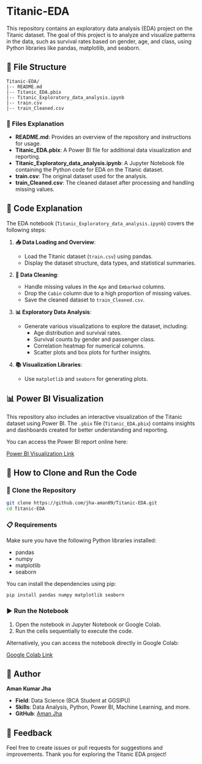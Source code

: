 # Titanic-EDA

This repository contains an exploratory data analysis (EDA) project on the Titanic dataset. The goal of this project is to analyze and visualize patterns in the data, such as survival rates based on gender, age, and class, using Python libraries like pandas, matplotlib, and seaborn.

## 📂 File Structure

```
Titanic-EDA/
|-- README.md
|-- Titanic_EDA.pbix
|-- Titanic_Exploratory_data_analysis.ipynb
|-- train.csv
|-- train_Cleaned.csv
```

### 📄 Files Explanation

- **README.md**: Provides an overview of the repository and instructions for usage.
- **Titanic_EDA.pbix**: A Power BI file for additional data visualization and reporting.
- **Titanic_Exploratory_data_analysis.ipynb**: A Jupyter Notebook file containing the Python code for EDA on the Titanic dataset.
- **train.csv**: The original dataset used for the analysis.
- **train_Cleaned.csv**: The cleaned dataset after processing and handling missing values.

## 📝 Code Explanation

The EDA notebook (`Titanic_Exploratory_data_analysis.ipynb`) covers the following steps:

1. **📥 Data Loading and Overview**:
   - Load the Titanic dataset (`train.csv`) using pandas.
   - Display the dataset structure, data types, and statistical summaries.

2. **🧹 Data Cleaning**:
   - Handle missing values in the `Age` and `Embarked` columns.
   - Drop the `Cabin` column due to a high proportion of missing values.
   - Save the cleaned dataset to `train_Cleaned.csv`.

3. **📊 Exploratory Data Analysis**:
   - Generate various visualizations to explore the dataset, including:
     - Age distribution and survival rates.
     - Survival counts by gender and passenger class.
     - Correlation heatmap for numerical columns.
     - Scatter plots and box plots for further insights.

4. **📚 Visualization Libraries**:
   - Use `matplotlib` and `seaborn` for generating plots.

## 📊 Power BI Visualization

This repository also includes an interactive visualization of the Titanic dataset using Power BI. The `.pbix` file (`Titanic_EDA.pbix`) contains insights and dashboards created for better understanding and reporting.

You can access the Power BI report online here:

[Power BI Visualization Link](https://app.powerbi.com/view?r=eyJrIjoiNzMxZTg2NDYtNTMzNy00OTVhLWE2OTItMDQ1M2Y0ODc1ZTM0IiwidCI6IjUzYmM4OGU5LWI2YzQtNGQ4ZS04ZGVmLWUyNjUxNGZiNmM1OSIsImMiOjEwfQ%3D%3D)

## 🚀 How to Clone and Run the Code

### 📂 Clone the Repository

```bash
git clone https://github.com/jha-aman09/Titanic-EDA.git
cd Titanic-EDA
```

### 📋 Requirements

Make sure you have the following Python libraries installed:

- pandas
- numpy
- matplotlib
- seaborn

You can install the dependencies using pip:

```bash
pip install pandas numpy matplotlib seaborn
```

### ▶️ Run the Notebook

1. Open the notebook in Jupyter Notebook or Google Colab.
2. Run the cells sequentially to execute the code.

Alternatively, you can access the notebook directly in Google Colab:

[Google Colab Link](https://colab.research.google.com/drive/1aL8dNGQl9K0qjzDQ2T6C831DeZdOypRi?usp=sharing)

## 👤 Author

**Aman Kumar Jha**

- **Field**: Data Science (BCA Student at GGSIPU)
- **Skills**: Data Analysis, Python, Power BI, Machine Learning, and more.
- **GitHub**: [Aman Jha](https://github.com/jha-aman09)

## 💬 Feedback

Feel free to create issues or pull requests for suggestions and improvements. Thank you for exploring the Titanic EDA project!
